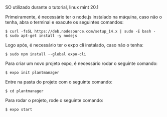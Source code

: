 SO utilizado durante o tutorial, linux mint 20.1

Primeiramente, é necessário ter o node.js instalado na máquina, caso não o tenha, abra o terminal e exacute os seguintes comandos:

```
$ curl -fsSL https://deb.nodesource.com/setup_14.x | sudo -E bash -
$ sudo apt-get install -y nodejs
```

Logo após, é necessário ter o expo cli instalado, caso não o tenha:

```
$ sudo npm install --global expo-cli
```

Para criar um novo projeto expo, é necessário rodar o seguinte comando:

```
$ expo init plantmanager
```

Entre na pasta do projeto com o seguinte comando:

```
$ cd plantmanager
```

Para rodar o projeto, rode o seguinte comando:

```
$ expo start
```
